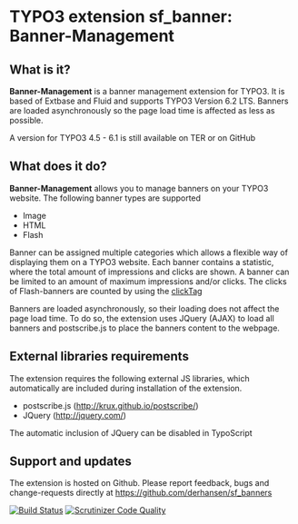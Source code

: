 TYPO3 extension sf_banner: Banner-Management
===========================================

## What is it?

**Banner-Management** is a banner management extension for TYPO3. It is based of Extbase and Fluid and supports TYPO3
Version 6.2 LTS. Banners are loaded asynchronously so the page load time is affected as less as possible.

A version for TYPO3 4.5 - 6.1 is still available on TER or on GitHub

## What does it do?

**Banner-Management** allows you to manage banners on your TYPO3 website. The following banner types are supported

* Image
* HTML
* Flash

Banner can be assigned multiple categories which allows a flexible way of displaying them on a TYPO3 website.
Each banner contains a statistic, where the total amount of impressions and clicks are shown. A banner can be limited
to an amount of maximum impressions and/or clicks. The clicks of Flash-banners are counted by using the [clickTag](http://www.flashclicktag.com/)

Banners are loaded asynchronously, so their loading does not affect the page load time. To do so, the extension
uses JQuery (AJAX) to load all banners and postscribe.js to place the banners content to the webpage.

## External libraries requirements

The extension requires the following external JS libraries, which automatically are included during installation
of the extension.

* postscribe.js (http://krux.github.io/postscribe/)
* JQuery (http://jquery.com/)

The automatic inclusion of JQuery can be disabled in TypoScript

## Support and updates

The extension is hosted on Github. Please report feedback, bugs and change-requests directly at https://github.com/derhansen/sf_banners

[![Build Status](https://travis-ci.org/derhansen/sf_banners.png)](https://travis-ci.org/derhansen/sf_banners)
[![Scrutinizer Code Quality](https://scrutinizer-ci.com/g/derhansen/sf_banners/badges/quality-score.png?s=683c44ed4732bbe6364975b18e93250715f9ed47)](https://scrutinizer-ci.com/g/derhansen/sf_banners/)
